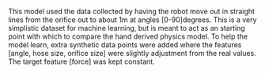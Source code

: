 This model used the data collected by having the robot move out in straight lines from the orifice out to about 1m at angles [0-90]degrees.
This is a very simplistic dataset for machine learning, but is meant to act as an starting point with which to compare the hand derived physics model. 
To help the model learn, extra synthetic data points were added where the features [angle, hose size, orifice size] were slightly adjustment from the real values. The target feature [force] was kept constant.

